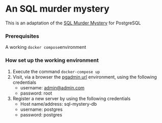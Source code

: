 # An SQL murder mystery

This is an adaptation of the [SQL Murder Mystery](https://mystery.knightlab.com/) for PostgreSQL

### Prerequisites

A working `docker compose`environment

### How set up the working environment
1. Execute the command `docker-compose up`
2. Visit, via a browser the [pgadmin url](http://localhost:5050) environment, using the following credentials
    - username: admin@admin.com
    - password: root
3. Register a new server by using the following credentials
   - Host name/address: sql-mystery-db
   - username: postgres
   - password: postgres